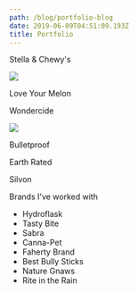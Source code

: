 ```yaml
---
path: /blog/portfolio-blog
date: 2019-06-09T04:51:09.193Z
title: Portfolio
---
```

Stella & Chewy's

![](/assets/_hrr1237-4.jpg)

Love Your Melon

Wondercide

![](/assets/_hrr6859-2.jpg)

Bulletproof

Earth Rated

Silvon

Brands I've worked with

* Hydroflask
* Tasty Bite
* Sabra
* Canna-Pet
* Faherty Brand
* Best Bully Sticks
* Nature Gnaws
* Rite in the Rain

